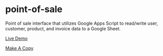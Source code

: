 # point-of-sale

Point of sale interface that utilizes Google Apps Script to read/write user, customer, product, and invoice data to a Google Sheet.

[Live Demo](https://script.google.com/macros/s/AKfycby_WfAMfU8bnlJ1r67PdkP8ka7ORPEeQSe9arpZ92e9trgdoRUAswAdpIKIWH7QnHUQ/exec?username=john1234&password=hello)

[Make A Copy](https://docs.google.com/spreadsheets/d/1uKAn2GxC8snd-DSCTUHs8NajyMOpyue29YjNHUr2_L8/copy?usp=sharing)
